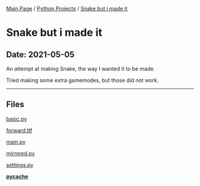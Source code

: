 [Main Page](/) / [Python Projects](/python) / [Snake but i made it](/python/2021-05-05_Snake_but_i_made_it)

# Snake but i made it

## Date: 2021-05-05

An attempt at making Snake, the way I wanted it to be made.

Tried making some extra gamemodes, but those did not work.

-----

## Files

[basic.py](basic.py)

[forward.ttf](forward.ttf)

[main.py](main.py)

[mirrored.py](mirrored.py)

[settings.py](settings.py)

[__pycache__](__pycache__)